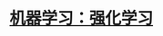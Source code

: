 <link rel='stylesheet' href='../../style/index.css'>
<script src='../../style/index.js'></script>

# [机器学习：强化学习](./index.html)